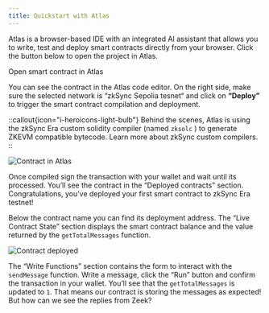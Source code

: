```yaml
---
title: Quickstart with Atlas
---
```

Atlas is a browser-based IDE with an integrated AI assistant that allows you to write, test and deploy smart contracts
directly from your browser. Click the button below to open the project in Atlas.
  
<UButton
    icon="i-heroicons-code-bracket"
    size="xl"
    color="primary"
    variant="solid"
    :trailing="false"
    to="https://app.atlaszk.com/projects?template=https://github.com/uF4No/zksync-101-atlas&open=/contracts/ZeekSecretMessages.sol&chainId=300"
    target="_blank"
    >Open smart contract in Atlas</UButton>
  
You can see the contract in the Atlas code editor. On the right side, make sure the selected network is “zkSync Sepolia
tesnet“ and click on **“Deploy”** to trigger the smart contract compilation and deployment.

::callout{icon="i-heroicons-light-bulb"}
Behind the scenes, Atlas is using the zkSync Era custom solidity compiler
(named `zksolc` ) to generate ZKEVM compatible bytecode. Learn more about zkSync custom compilers.
::

![Contract in Atlas](/images/101-quickstart/101-atlas-contract.png)

Once compiled sign the transaction with your wallet and wait until its processed. You’ll see the contract in the
“Deployed contracts” section. Congratulations, you’ve deployed your first smart contract to zkSync Era testnet!

Below the contract name you can find its deployment address. The “Live Contract State” section displays the smart
contract balance and the value returned by the `getTotalMessages` function.

![Contract deployed](/images/101-quickstart/101-atlas-deployed.png)

The “Write Functions” section contains the form to interact with the `sendMessage` function. Write a message, click the
“Run” button and confirm the transaction in your wallet. You’ll see that the `getTotalMessages` is updated to `1`. That
means our contract is storing the messages as expected! But how can we see the replies from Zeek?
